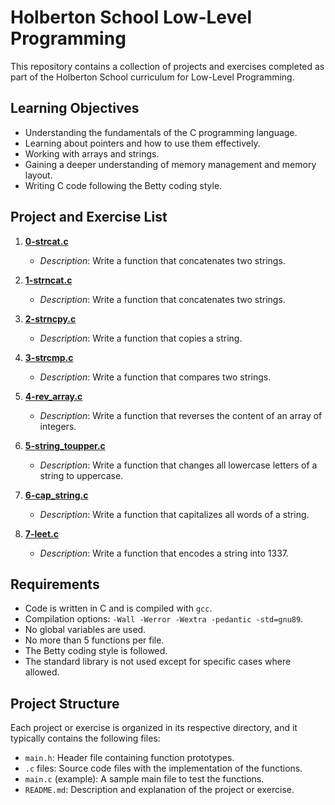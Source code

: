 # Holberton School Low-Level Programming

This repository contains a collection of projects and exercises completed as part of the Holberton School curriculum for Low-Level Programming.

## Learning Objectives

- Understanding the fundamentals of the C programming language.
- Learning about pointers and how to use them effectively.
- Working with arrays and strings.
- Gaining a deeper understanding of memory management and memory layout.
- Writing C code following the Betty coding style.

## Project and Exercise List

1. [**0-strcat.c**](https://github.com/L344S/holbertonschool-low_level_programming/blob/64ec99c989fb1abf5ca4abe60070100b6ca91c87/pointers_arrays_strings/02%20-%20C%20-%20More%20pointers%2C%20arrays%20and%20strings/0-strcat.c)
   - *Description*: Write a function that concatenates two strings.

2. [**1-strncat.c**](https://github.com/L344S/holbertonschool-low_level_programming/blob/64ec99c989fb1abf5ca4abe60070100b6ca91c87/pointers_arrays_strings/02%20-%20C%20-%20More%20pointers%2C%20arrays%20and%20strings/1-strncat.c)
   - *Description*: Write a function that concatenates two strings.

3. [**2-strncpy.c**](https://github.com/L344S/holbertonschool-low_level_programming/blob/64ec99c989fb1abf5ca4abe60070100b6ca91c87/pointers_arrays_strings/02%20-%20C%20-%20More%20pointers%2C%20arrays%20and%20strings/2-strncpy.c)
   - *Description*: Write a function that copies a string.

4. [**3-strcmp.c**](https://github.com/L344S/holbertonschool-low_level_programming/blob/64ec99c989fb1abf5ca4abe60070100b6ca91c87/pointers_arrays_strings/02%20-%20C%20-%20More%20pointers%2C%20arrays%20and%20strings/3-strcmp.c)
   - *Description*: Write a function that compares two strings.

5. [**4-rev_array.c**](https://github.com/L344S/holbertonschool-low_level_programming/blob/64ec99c989fb1abf5ca4abe60070100b6ca91c87/pointers_arrays_strings/02%20-%20C%20-%20More%20pointers%2C%20arrays%20and%20strings/4-rev_array.c)
   - *Description*: Write a function that reverses the content of an array of integers.

6. [**5-string_toupper.c**](https://github.com/L344S/holbertonschool-low_level_programming/blob/64ec99c989fb1abf5ca4abe60070100b6ca91c87/pointers_arrays_strings/02%20-%20C%20-%20More%20pointers%2C%20arrays%20and%20strings/5-string_toupper.c)
   - *Description*: Write a function that changes all lowercase letters of a string to uppercase.

7. [**6-cap_string.c**](https://github.com/L344S/holbertonschool-low_level_programming/blob/64ec99c989fb1abf5ca4abe60070100b6ca91c87/pointers_arrays_strings/02%20-%20C%20-%20More%20pointers%2C%20arrays%20and%20strings/6-cap_string.c)
   - *Description*: Write a function that capitalizes all words of a string.

8. [**7-leet.c**](https://github.com/L344S/holbertonschool-low_level_programming/blob/64ec99c989fb1abf5ca4abe60070100b6ca91c87/pointers_arrays_strings/02%20-%20C%20-%20More%20pointers%2C%20arrays%20and%20strings/7-leet.c)
   - *Description*: Write a function that encodes a string into 1337.

## Requirements

- Code is written in C and is compiled with `gcc`.
- Compilation options: `-Wall -Werror -Wextra -pedantic -std=gnu89`.
- No global variables are used.
- No more than 5 functions per file.
- The Betty coding style is followed.
- The standard library is not used except for specific cases where allowed.

## Project Structure

Each project or exercise is organized in its respective directory, and it typically contains the following files:

- `main.h`: Header file containing function prototypes.
- `.c` files: Source code files with the implementation of the functions.
- `main.c` (example): A sample main file to test the functions.
- `README.md`: Description and explanation of the project or exercise.
